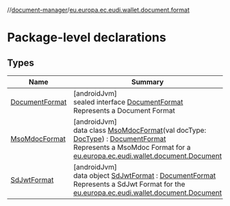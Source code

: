 //[document-manager](../../index.md)/[eu.europa.ec.eudi.wallet.document.format](index.md)

# Package-level declarations

## Types

| Name                                        | Summary                                                                                                                                                                                                                                                                                                                                         |
|---------------------------------------------|-------------------------------------------------------------------------------------------------------------------------------------------------------------------------------------------------------------------------------------------------------------------------------------------------------------------------------------------------|
| [DocumentFormat](-document-format/index.md) | [androidJvm]<br>sealed interface [DocumentFormat](-document-format/index.md)<br>Represents a Document Format                                                                                                                                                                                                                                    |
| [MsoMdocFormat](-mso-mdoc-format/index.md)  | [androidJvm]<br>data class [MsoMdocFormat](-mso-mdoc-format/index.md)(val docType: [DocType](../eu.europa.ec.eudi.wallet.document/-doc-type/index.md)) : [DocumentFormat](-document-format/index.md)<br>Represents a MsoMdoc Format for a [eu.europa.ec.eudi.wallet.document.Document](../eu.europa.ec.eudi.wallet.document/-document/index.md) |
| [SdJwtFormat](-sd-jwt-format/index.md)      | [androidJvm]<br>data object [SdJwtFormat](-sd-jwt-format/index.md) : [DocumentFormat](-document-format/index.md)<br>Represents a SdJwt Format for the [eu.europa.ec.eudi.wallet.document.Document](../eu.europa.ec.eudi.wallet.document/-document/index.md)                                                                                     |
